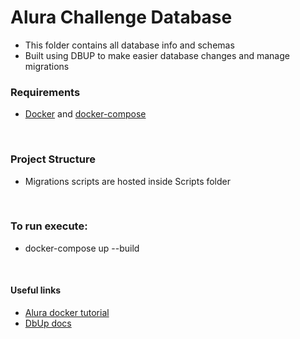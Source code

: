 # Alura Challenge Database

- This folder contains all database info and schemas
- Built using DBUP to make easier database changes and manage migrations

### Requirements

- [Docker](https://docs.docker.com/engine/install/) and [docker-compose](https://docs.docker.com/compose/install/)  
<br/>

### Project Structure
- Migrations scripts are hosted inside Scripts folder  
<br/>

### To run execute:
- docker-compose up --build  
<br/>

#### Useful links
- [Alura docker tutorial](https://www.alura.com.br/artigos/comecando-com-docker)
- [DbUp docs](https://dbup.readthedocs.io/en/latest/)
